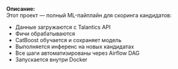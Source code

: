 **Описание:**  
Этот проект — полный ML-пайплайн для скоринга кандидатов:
- Данные загружаются с Talantics API
- Фичи обрабатываются
- CatBoost обучается и сохраняет модель
- Выполняется инференс на новых кандидатах
- Все шаги автоматизированы через Airflow DAG
- Запускается внутри Docker
